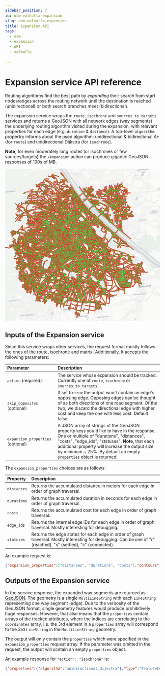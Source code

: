 ```yaml
---
sidebar_position: 7
id: osm-valhalla-expansion
slug: osm-valhalla-expansion
title: Expansion API
tags:
  - osm
  - expansion
  - API
  - valhalla

---
```


# Expansion service API reference

Routing algorithms find the best path by _expanding_ their search from start nodes/edges across the routing network until the destination is reached (unidirectional) or both search branches meet (bidirectional).

The expansion service wraps the `route`, `isochrone` and `sources_to_targets` services and returns a GeoJSON with all network edges (way segments) the underlying routing algorithm visited during the expansion, with relevant properties for each edge (e.g. `duration` & `distance`). A top-level `algorithm` propertry informs about the used algorithm: unidirectional & bidirectional A* (for `route`) and unidirectional Dijkstra (for `isochrone`).

**Note**, for even moderately long routes (or isochrones or few sources/targets) the `/expansion` action can produce gigantic GeoJSON responses of 100s of MB.

![A 11 km isochrone expansion result in Vienna, Austria](../../../../static/img/openstreetmap/valhalla/expansion_dijkstra.png)

## Inputs of the Expansion service

Since this service wraps other services, the request format mostly follows the ones of the [route](./turn-by-turn/api-reference.md#inputs-of-a-route), [isochrone](./isochrone.md#inputs-of-the-isochrone-service) and [matrix](./matrix.md#inputs-of-the-matrix-service). Additionally, it accepts the following parameters:

| Parameter                         | Description                           |
|:----------------------------------| :------------------------------------ |
| `action` (required)               | The service whose expansion should be tracked. Currently one of `route`, `isochrone` or `sources_to_targets`. | 
| `skip_opposites` (optional)       | If set to `true` the output won't contain an edge's opposing edge. Opposing edges can be thought of as both directions of one road segment. Of the two, we discard the directional edge with higher cost and keep the one with less cost. Default false. | 
| `expansion_properties` (optional) | A JSON array of strings of the GeoJSON property keys you'd like to have in the response. One or multiple of "durations", "distances", "costs", "edge_ids", "statuses". **Note**, that each additional property will increase the output size by minimum ~ 25%. By default an empty `properties` object is returned. |

The `expansion_properties` choices are as follows:

| Property   | Description                           |
| :--------- | :------------------------------------ |
| `distances`   | Returns the accumulated distance in meters for each edge in order of graph traversal. | 
| `durations`   | Returns the accumulated duration in seconds for each edge in order of graph traversal. | 
| `costs`       | Returns the accumulated cost for each edge in order of graph traversal. | 
| `edge_ids`   | Returns the internal edge IDs for each edge in order of graph traversal. Mostly interesting for debugging. | 
| `statuses`   | Returns the edge states for each edge in order of graph traversal. Mostly interesting for debugging. Can be one of "r" (reached), "s" (settled), "c" (connected). |

An example request is:

```json
{"expansion_properties":["distances", "durations", "costs"],"contours":[{"time":1.0}],"locations":[{"lon":0.00026949361342338066,"lat":-0.00017966240895360996}],"costing":"auto","action":"isochrone"}
```

## Outputs of the Expansion service

In the service response, the expanded way segments are returned as [GeoJSON](http://geojson.org/). The geometry is a single `MultiLineString` with each `LineString` representing one way segment (edge). Due to the verbosity of the GeoJSON format, single geometry features would produce prohibitively huge responses. However, that also means that the `properties` contain arrays of the tracked attributes, where the indices are correlating to the `coordinates` array, i.e. the 3rd element in a `properties` array will correspond to the 3rd `LineString` in the `MultiLineString` geometry.

The output will only contain the `properties` which were specified in the `expansion_properties` request array. If the parameter was omitted in the request, the output will contain an empty `properties` object.

An example response for `"action": "isochrone"` is:

```json
{"properties":{"algorithm":"unidirectional_dijkstra"},"type":"FeatureCollection","features":[{"type":"Feature","geometry":{"type":"MultiLineString","coordinates":[[[0.00027,-0.00017],[0.00027,0.0]],[[0.00027,-0.00017],[0.00027,-0.00035]],[[0.00027,-0.00035],[0.00027,-0.00017]],[[0.00027,0.0],[0.00027,-0.00017]],[[0.00027,-0.00017],[0.00053,-0.00017]],[[0.00027,-0.00017],[0.0,-0.00017]],[[0.0,-0.00017],[0.00027,-0.00017]],[[0.00053,-0.00017],[0.0008,-0.00017]],[[0.0008,-0.00017],[0.00053,-0.00017]],[[0.00053,-0.00017],[0.00027,-0.00017]],[[0.00053,-0.00017],[0.0008,0.0]]]},"properties":{"distances":[20,20,40,40,30,30,60,60,90,120,80],"durations":[0,0,29,29,1,1,30,2,31,33,5],"costs":[0,0,1,1,1,1,2,2,3,4,11]}}]}
```